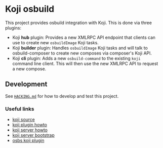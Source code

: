 # Koji osbuild

This project provides osbuild integration with Koji. This is done via three
plugins:

 - Koji **hub** plugin: Provides a new XMLRPC API endpoint that clients
   can use to create new `osbuildImage` Koji tasks.
 - Koji **builder** plugin: Handles `osbuildImage` Koji tasks and will talk
   to osbuild-composer to create new composes via composer's Koji API.
 - Koji **cli** plugin: Adds a new `osbuild-command` to the existing `koji`
   command line client. This will then use the new XMLRPC API to request a
   new compose.

## Development

See [`HACKING.md`](HACKING.md) for how to develop and test this project.

### Useful links

- [koji source](https://pagure.io/koji/tree/master)
- [koji plugin howto](https://docs.pagure.org/koji/writing_a_plugin/)
- [koji server howto](https://docs.pagure.org/koji/server_howto/)
- [koji server bootstrap](https://docs.pagure.org/koji/server_bootstrap/)
- [osbs koji plugin](https://github.com/containerbuildsystem/koji-containerbuild/)
